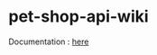 # pet-shop-api-wiki

Documentation : [here](https://petshop-projet-web-full-stack.github.io/petShopApiWiki/default-topic.html)
